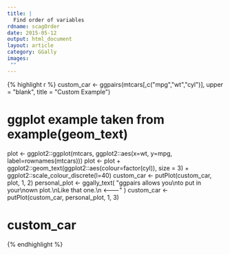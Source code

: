 ```yaml
---
title: |
  Find order of variables
rdname: scagOrder
date: 2015-05-12
output: html_document
layout: article
category: GGally
images:
 ""
---
```





{% highlight r %}
custom_car <- ggpairs(mtcars[,c("mpg","wt","cyl")], upper = "blank", title = "Custom Example")
# ggplot example taken from example(geom_text)
  plot <- ggplot2::ggplot(mtcars, ggplot2::aes(x=wt, y=mpg, label=rownames(mtcars)))
  plot <- plot +
    ggplot2::geom_text(ggplot2::aes(colour=factor(cyl)), size = 3) +
    ggplot2::scale_colour_discrete(l=40)
custom_car <- putPlot(custom_car, plot, 1, 2)
personal_plot <- ggally_text(
  "ggpairs allows you\nto put in your\nown plot.\nLike that one.\n <---"
)
custom_car <- putPlot(custom_car, personal_plot, 1, 3)
# custom_car
{% endhighlight %}